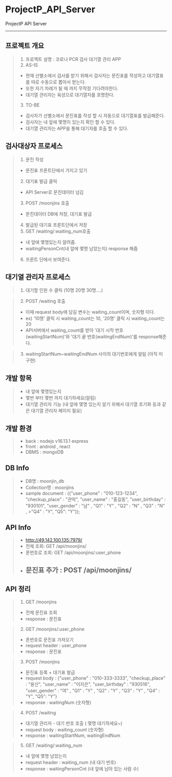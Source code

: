 # ProjectP_API_Server
ProjectP API Server

-------

## 프로젝트 개요
> 1. 프로젝트 설명 : 코로나 PCR 검사 대기열 관리 APP
> 2. AS-IS 
>- 현재 선별소에서 검사를 받기 위해서 검사자는 문진표를 작성하고 대기열표를 따로 수동으로 뽑아서 받는다. 
>- 또한 자기 차례가 될 때 까지 무작정 기다려야한다.
>- 대기열 관리자는 육성으로 대기열자를 호명한다.
> 3. TO-BE
>- 검사자가 선별소에서 문진표를 작성 할 시 자동으로 대기열표를 발급해준다.
>- 검사자는 내 앞에 몇명이 있는지 확인 할 수 있다.
>- 대기열 관리자는 APP을 통해 대기자를 호출 할 수 있다.

## 검사대상자 프로세스
> 1. 문진 작성
> - 문진표 프론트단에서 가지고 있기
> 2. 대기표 발급 클릭 
> - API Server로 문진데이터 넘김 
> 3.  POST /moonjins 호출
> - 문진데이터 DB에 저장, 대기표 발급
> 4. 발급된 대기표 프론트단에서 저장
> 5. GET /waiting/:waiting_num호출
> - 내 앞에 몇명있는지 알려줌.
> - waitingPersonCnt(내 앞에 몇명 남았는지) response 해줌
> 6. 프론트 단에서 보여준다. 

## 대기열 관리자 프로세스
> 1. 대기할 인원 수 클릭 (10명 20명 30명....)

> 2. POST /waiting 호출
> - 이때 request body에 담길 변수는 waiting_count이며, 숫자형 이다.
> - ex) '10명' 클릭 시 waiting_count는 10,   '20명' 클릭 시 waiting_count는 20
> - API서버에서 waiting_count를 받아 '대기 시작 번호(waitingStartNum)'와 '대기 끝 번호(waitingEndNum)'를 response해준다.

> 3. waitingStartNum~waitingEndNum 사이의 대기번호에게 알림  (아직 미구현)
 




## 개발 항목
> - 내 앞에 몇명있는지
> - 몇번 부터 몇번 까지 대기하세요(알림)
> - 대기열 관리자 기능 (내 앞에 몇명 있는지 알기 위해서 대기열 초기화 등과 같은 대기열 관리자 페이지 필요) 
 
## 개발 환경
> - back : nodejs v16.13.1 express
> - front : android , react
> - DBMS : mongoDB 


## DB Info
> - DB명 : moonjin_db
> - Collection명 : moonjins
> - sample document : 
>	({"user_phone" : "010-123-1234", "checkup_place" : "관악", "user_name" : "홍길동", "user_birthday" : "930101", "user_gender" : "남" , "Q1" : "Y" , "Q2" : "N" , "Q3" : "N" , >"Q4" : "Y", "Q5": "Y"});


## API  Info
> - http://49.142.100.135:7979/
> - 전체 조회: GET /api/moonjins/ 
> - 폰번호로 조회: GET /api/moonjins/:user_phone
> - 문진표 추가 : POST /api/moonjins/ 
>   - 


## API 정리
> 1. GET /moonjins
> - 전체 문진표 조회
> - response : 문진표

> 2. GET /moonjins/:user_phone
> - 폰번호로 문진표 가져오기 
> - request header : user_phone
> - response : 문진표

> 3. POST /moonjins
> - 문진표 등록 + 대기표 발급
> - request body : {"user_phone" : "010-333-3333", 
"checkup_place" : "용산", 
"user_name" : "이지은", 
"user_birthday" : "930516", 
"user_gender" : "여" , 
"Q1" : "Y" , 
"Q2" : "Y" , 
"Q3" : "Y" , 
"Q4" : "Y", 
"Q5": "Y"}
> - response : waitingNum  (숫자형)

> 4. POST /waiting
>- 대기열 관리자 - 대기 번호 호출 ( 몇명 대기하세요~)
>- request body : waiting_count (숫자형)
>- response : waitingStartNum, waitingEndNum

> 5. GET /waiting/:waiting_num
> - 내 앞에 몇명 남았는지
> - request header : waiting_num (내 대기 번호)
> - response : waitingPersonCnt (내 앞에 남아 있는 사람 수)
